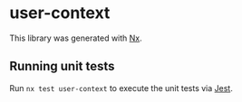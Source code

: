 # user-context

This library was generated with [Nx](https://nx.dev).

## Running unit tests

Run `nx test user-context` to execute the unit tests via [Jest](https://jestjs.io).
